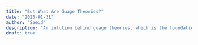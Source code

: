 ```yaml
---
title: "But What Are Guage Theories?"
date: "2025-01-31"
author: "Saeid"
description: "An intution behind guage theories, which is the foundation for standard model."
draft: true
---
```

